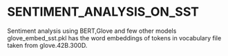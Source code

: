 # SENTIMENT_ANALYSIS_ON_SST
Sentiment analysis using BERT,Glove and few other models
glove_embed_sst.pkl has the word embeddings of tokens in vocabulary file taken from glove.42B.300D.

